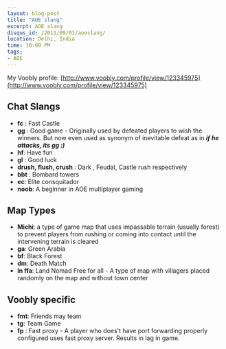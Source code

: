 ```yaml
---
layout: blog-post
title: "AOE slang"
excerpt: AOE slang
disqus_id: /2011/09/01/aoeslang/
location: Delhi, India
time: 10:00 PM
tags:
- AOE
---
```



My Voobly profile: [http://www.voobly.com/profile/view/123345975](http://www.voobly.com/profile/view/123345975)

## Chat Slangs ##
* **fc** : Fast Castle
* **gg** : Good game - Originally used by defeated players to wish the winners. But now even used as synonym of inevitable defeat as in ***if he attacks, its gg :)***
* **hf**: Have fun
* **gl** : Good luck
* **drush, flush, crush** : Dark , Feudal, Castle rush respectively
* **bbt** : Bombard towers
* **ec**: Elite consquitador
* **noob**: A beginner in AOE multiplayer gaming

## Map Types ##

* **Michi**: a type of game map that uses impassable terrain (usually forest) to prevent players from rushing or coming into contact until the intervening terrain is cleared
* **ga**: Green Arabia
* **bf**: Black Forest
* **dm**: Death Match
* **ln ffa**: Land Nomad Free for all - A type of map with villagers placed randomly on the map and without town center

## Voobly specific ##

* **fmt**: Friends may team
* **tg**: Team Game
* **fp** : Fast proxy - A player who does't have port forwarding properly configured uses fast proxy server. Results in lag in game.

